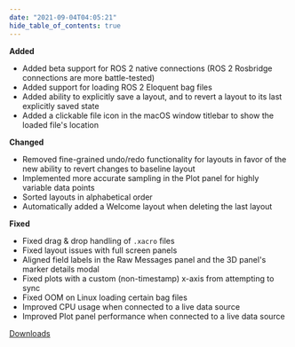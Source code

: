 ```yaml
---
date: "2021-09-04T04:05:21"
hide_table_of_contents: true
---
```

**Added**
- Added beta support for ROS 2 native connections (ROS 2 Rosbridge connections are more battle-tested)
- Added support for loading ROS 2 Eloquent bag files 
- Added ability to explicitly save a layout, and to revert a layout to its last explicitly saved state
- Added a clickable file icon in the macOS window titlebar to show the loaded file's location

**Changed**
- Removed fine-grained undo/redo functionality for layouts in favor of the new ability to revert changes to baseline layout
- Implemented more accurate sampling in the Plot panel for highly variable data points
- Sorted layouts in alphabetical order
- Automatically added a Welcome layout when deleting the last layout

**Fixed**
- Fixed drag & drop handling of `.xacro` files
- Fixed layout issues with full screen panels
- Aligned field labels in the Raw Messages panel and the 3D panel's marker details modal
- Fixed plots with a custom (non-timestamp) x-axis from attempting to sync  
- Fixed OOM on Linux loading certain bag files
- Improved CPU usage when connected to a live data source
- Improved Plot panel performance when connected to a live data source

[Downloads](https://github.com/foxglove/studio/releases/tag/v0.17.0)
